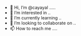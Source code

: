 - 👋 Hi, I’m @cayayal .....
- 👀 I’m interested in ..
- 🌱 I’m currently learning ..
- 💞️ I’m looking to collaborate on ..
- 📫 How to reach me ....

<!---
cayayal/cayayal is a ✨ special ✨ repository because its `README.md` (this file) appears on your GitHub profile.
You can click the Preview link to take a look at your changes.
--->
